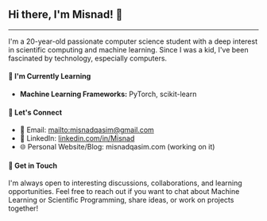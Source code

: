 ## Hi there, I'm Misnad! 👋
---

I'm a 20-year-old passionate computer science student with a deep interest in scientific computing and machine learning. Since I was a kid, I've been fascinated by technology, especially computers.

#### 🌱 I'm Currently Learning

- **Machine Learning Frameworks:** PyTorch, scikit-learn

#### 🤝 Let's Connect

- 📧 Email: [mailto:misnadqasim@gmail.com](misnadqasim@gmail.com)
- 💼 LinkedIn: [linkedin.com/in/Misnad](linkedin.com/in/Misnad)
- 🌐 Personal Website/Blog: misnadqasim.com (working on it)

#### 💬 Get in Touch

I'm always open to interesting discussions, collaborations, and learning opportunities. Feel free to reach out if you want to chat about Machine Learning or Scientific Programming, share ideas, or work on projects together!

